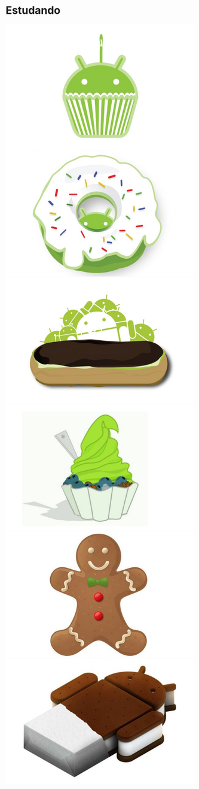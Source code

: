 Estudando
=========

<img src="https://raw.githubusercontent.com/rudsonlive/Estudando/master/Android-15-Cupcake_24g.jpg"> </img>
<img src="https://raw.githubusercontent.com/rudsonlive/Estudando/master/Android-16-Donut_25g.jpg"> </img>
<img src="https://raw.githubusercontent.com/rudsonlive/Estudando/master/Android-2021-Eclair_26g.jpg"> </img>
<img src="https://raw.githubusercontent.com/rudsonlive/Estudando/master/Android-22-FroYo_27g.jpg"> </img>
<img src="https://raw.githubusercontent.com/rudsonlive/Estudando/master/Android-23-Gingerbread_28g.jpg"> </img>
<img src="https://raw.githubusercontent.com/rudsonlive/Estudando/master/Android-40-Ice-Cream-Sandwich_31g.jpg"> </img>
